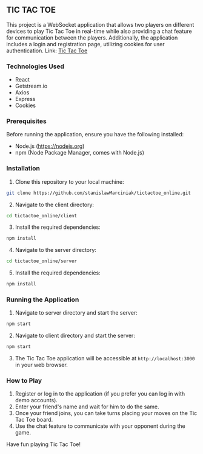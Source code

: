 ## TIC TAC TOE

This project is a WebSocket application that allows two players on different devices to play Tic Tac Toe in real-time while also providing a chat feature for communication between the players. Additionally, the application includes a login and registration page, utilizing cookies for user authentication. Link: [Tic Tac Toe](https://tictactoe-sm.netlify.app/)
### Technologies Used

- React
- Getstream.io
- Axios
- Express
- Cookies

### Prerequisites

Before running the application, ensure you have the following installed:

- Node.js (https://nodejs.org)
- npm (Node Package Manager, comes with Node.js)

### Installation

1. Clone this repository to your local machine:

```bash
git clone https://github.com/stanislawMarciniak/tictactoe_online.git
```
2. Navigate to the client directory:
   
```bash
cd tictactoe_online/client
```
3. Install the required dependencies:
```bash
npm install
```
4. Navigate to the server directory:
   
```bash
cd tictactoe_online/server
```
5. Install the required dependencies:
```bash
npm install
```
### Running the Application

1. Navigate to server directory and start the server:
```bash
npm start
```
2. Navigate to client directory and start the server:
```bash
npm start
```
3. The Tic Tac Toe application will be accessible at `http://localhost:3000` in your web browser.

### How to Play

1. Register or log in to the application (if you prefer you can log in with demo accounts).
2. Enter your friend's name and wait for him to do the same.
3. Once your friend joins, you can take turns placing your moves on the Tic Tac Toe board.
4. Use the chat feature to communicate with your opponent during the game.

Have fun playing Tic Tac Toe!
